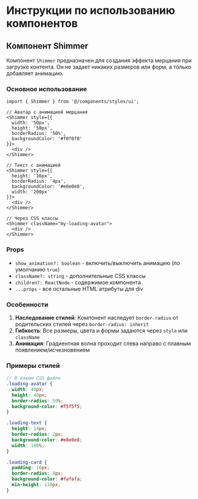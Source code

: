 # Инструкции по использованию компонентов

## Компонент Shimmer

Компонент `Shimmer` предназначен для создания эффекта мерцания при загрузке контента. Он не задает никаких размеров или форм, а только добавляет анимацию.

### Основное использование

```tsx
import { Shimmer } from '@/components/styles/ui';

// Аватар с анимацией мерцания
<Shimmer style={{
  width: '50px',
  height: '50px',
  borderRadius: '50%',
  backgroundColor: '#f0f0f0'
}}>
  <div />
</Shimmer>

// Текст с анимацией
<Shimmer style={{
  height: '16px',
  borderRadius: '4px',
  backgroundColor: '#e0e0e0',
  width: '200px'
}}>
  <div />
</Shimmer>

// Через CSS классы
<Shimmer className="my-loading-avatar">
  <div />
</Shimmer>
```

### Props

- `show_animation?: boolean` - включить/выключить анимацию (по умолчанию `true`)
- `className?: string` - дополнительные CSS классы
- `children?: ReactNode` - содержимое компонента
- `...props` - все остальные HTML атрибуты для div

### Особенности

1. **Наследование стилей**: Компонент наследует `border-radius` от родительских стилей через `border-radius: inherit`
2. **Гибкость**: Все размеры, цвета и формы задаются через `style` или `className`
3. **Анимация**: Градиентная волна проходит слева направо с плавным появлением/исчезновением

### Примеры стилей

```scss
// В вашем CSS файле
.loading-avatar {
  width: 40px;
  height: 40px;
  border-radius: 50%;
  background-color: #f5f5f5;
}

.loading-text {
  height: 14px;
  border-radius: 2px;
  background-color: #e8e8e8;
  width: 100%;
}

.loading-card {
  padding: 16px;
  border-radius: 8px;
  background-color: #fafafa;
  min-height: 120px;
}
```
